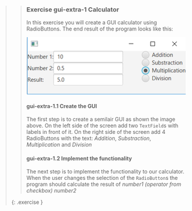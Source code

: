 >>### Exercise gui-extra-1 Calculator
>>
>>In this exercise you will create a GUI calculator using RadioButtons. The end result of the program looks like this:
>>
>>![End result calculator](images/exercise_1-1-Calculator.png)
>>
>>#### gui-extra-1.1 Create the GUI
>>
>> The first step is to create a semilair GUI as shown the image above. On the left side of the screen add two `TextField`s with labels in front of it. On the right side of the screen add 4 RadioButtons with the text: *Addition*, *Substraction*, *Multiplication* and *Division*
>>
>>#### gui-extra-1.2 Implement the functionality
>>
>> The next step is to implement the functionality to our calculator.  When the user changes the selection of the `RadioButton`s the program should calculate the result of *number1 (operator from checkbox) number2*
>>
>{: .exercise }
